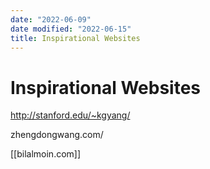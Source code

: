 ```yaml
---
date: "2022-06-09"
date modified: "2022-06-15"
title: Inspirational Websites
---
```


# Inspirational Websites
http://stanford.edu/~kgyang/

zhengdongwang.com/

[[bilalmoin.com]]
